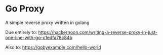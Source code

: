# Go Proxy

A simple reverse proxy written in golang

Due entirely to: https://hackernoon.com/writing-a-reverse-proxy-in-just-one-line-with-go-c1edfa78c84b

Also to: https://gobyexample.com/hello-world

